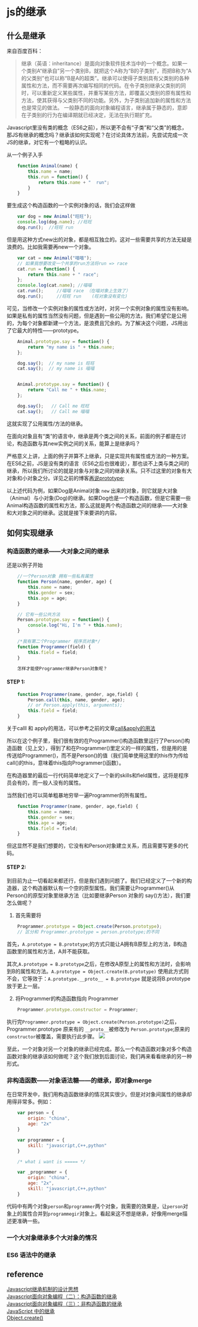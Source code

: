 # js的继承

## 什么是继承
来自百度百科：
>继承（英语：inheritance）是面向对象软件技术当中的一个概念。如果一个类别A“继承自”另一个类别B，就把这个A称为“B的子类别”，而把B称为“A的父类别”也可以称“B是A的超类”。继承可以使得子类别具有父类别的各种属性和方法，而不需要再次编写相同的代码。在令子类别继承父类别的同时，可以重新定义某些属性，并重写某些方法，即覆盖父类别的原有属性和方法，使其获得与父类别不同的功能。另外，为子类别追加新的属性和方法也是常见的做法。 一般静态的面向对象编程语言，继承属于静态的，意即在子类别的行为在编译期就已经决定，无法在执行期扩充。

Javascript里没有类的概念（ES6之前），所以更不会有“子类”和“父类”的概念，那JS有继承的概念吗？继承该如何实现呢？在讨论具体方法前，先尝试完成一次JS的继承，对它有一个粗略的认识。

从一个例子入手
``` javascript
    function Animal(name) {
        this.name = name;
        this.run = function() {
            return this.name + "  run";
        }
    }
```
要生成这个构造函数的一个实例对象的话，我们会这样做
```javascript
    var dog = new Animal("旺旺");
    console.log(dog.name); //旺旺
    dog.run();  //旺旺 run
```
但是用这种方式new出的对象，都是相互独立的。这对一些需要共享的方法无疑是浪费的。比如我需要再new一个对象。
```javascript
    var cat = new Animal("喵喵");
    // 如果我想要改变一个共享的run方法将run => race
    cat.run = function() {
        return this.name + " race";
    };
    console.log(cat.name); //喵喵 
    cat.run();     //喵喵 race （在喵对象上生效了）
    dog.run();     //旺旺 run    (旺对象没有变化)

```
可见，当修改一个实例对象的属性或方法时，对另一个实例对象的属性没有影响。如果是私有的属性当然没有问题，但是遇到一些公用的方法，我们希望它是公用的，为每个对象都新建一个方法，是浪费且冗余的。为了解决这个问题，JS用出了它最大的特性——prototype。

```javascript
    Animal.prototype.say = function() {
        return "my name is " + this.name;
    };

    dog.say();  // my name is 旺旺
    cat.say();  // my name is 喵喵


    Animal.prototype.say = function() {
        return "Call me " + this.name;
    };

    dog.say();   // Call me 旺旺
    cat.say();   // Call me 喵喵
```
这就实现了公用属性/方法的继承。

在面向对象且有“类”的语言中，继承是两个类之间的关系，前面的例子都是在讨论，构造函数与其new实例之间的关系，能算上是继承吗？

严格意义上讲，上面的例子并算不上继承，只是实现共有属性或方法的一种方案。在ES6之前，JS是没有类的语言（ES6之后也很难说），那也谈不上类与类之间的继承，所以我们所讨论的就是对象与对象之间的继承关系。只不过这里的对象有大对象和小对象之分。详见之前的博客[再说prototype](./__proto__&pototype&constructor.md);

以上述代码为例，如果Dog是Animal对象 `new`  出来的对象，则它就是大对象（Animal）与小对象(Dog)的继承。如果Dog也是一个构造函数，但是它需要一些Animal构造函数的属性和方法，那么这就是两个构造函数之间的继承——大对象和大对象之间的继承。这就是接下来要讲的内容。

## 如何实现继承

### 构造函数的继承——大对象之间的继承

还是以例子开始
```javascript
    //一个Person对象 拥有一些私有属性
    function Person(name, gender, age) {
        this.name = name;
        this.gender = sex;
        this.age = age;
    }

    // 它有一些公共方法
    Person.prototype.say = function() {
        console.log("Hi, I'm " + this.name);
    }

    /*我有第二个Programmer 程序员对象*/
    function Programmer(field) {
        this.field = field;
    }

    怎样才能使Programmer继承Person对象呢？


```
#### STEP 1:

```javascript
    function Programmer(name, gender, age,field) {
        Person.call(this, name, gender, age);
        // or Person.apply(this, arguments);
        this.field = field;
    }
```
关于calll 和 apply的用法，可以参考之前的文章[call&apply的用法](./call&apply.md)  

所以在这个例子里，我们很有效的在Programmer()构造函数里运行了Person()构造函数（见上文），得到了和在Programmer()里定义的一样的属性，但是用的是传送给Programmer()，而不是Person()的值（我们简单使用这里的this作为传给call()的this，意味着this指向Programmer()函数）。

在构造器里的最后一行代码简单地定义了一个新的skills和field属性，这将是程序员会有的，而一般人没有的属性。

当然我们也可以简单粗暴地穷举一遍Programmer的所有属性。
``` javascript
    function Programmer(name, gender, age,field) {
        this.name = name;
        this.gender = sex;
        this.age = age;
        this.field = field;
    }
```
但这显然不是我们想要的，它没有和Person对象建立关系，而且需要写更多的代码。

#### STEP 2:

到目前为止一切看起来都还行，但是我们遇到问题了。我们已经定义了一个新的构造器，这个构造器默认有一个空的原型属性。我们需要让Programmer()从Person()的原型对象里继承方法（比如要继承Person 对象的 say()方法），我们要怎么做呢？

1. 首先需要将
``` javascript
    Programmer.prototype = Object.create(Person.prototype);
    // 区分和 Programmer.prototype = person.prototype;的不同
```
首先，`A.prototype = B.prototype`;的方式只能让A拥有B原型上的方法，B构造函数里的属性和方法，A并不能获取。

其次,`A.prototype = B.prototype`之后，在修改A原型上的属性和方法时，会影响到B的属性和方法。`A.prototype = Object.create(B.prototype)` 使用此方式则不会，它等效于：`A.prototype.__proto__ = B.prototype` 就是说将B.prototype放于更上一层。

2. 将Programmer的构造函数指向 Programmer
``` javascript
    Programmer.prototype.constructor = Programmer;
```
执行完`Programmer.prototype = Object.create(Person.prototype)`之后，Programmer.prototype 原来有的 `__proto__`被修改为 `Person.prototype`;原来的`constructor`被覆盖，需要执行此步骤。
![](./images/extend/object.create.jpg)


至此，一个对象对另一个对象的继承已经完成。那么一个构造函数对象对多个构造函数对象的继承该如何做呢？这个我们放到后面讨论，我们再来看看继承的另一种形式。

### 非构造函数——对象语法糖——的继承，即对象merge
在日常开发中，我们用构造函数继承的情况其实很少。但是对对象间属性的继承却用得非常多。例如：
```javascript
    var person = {
        origin: "china",
        age: "2x"
    }

    var programmer = {
        skill: "javascript,C++,python"
    }

    /* what i want is ===== */

    var _programmer = {
        origin: "china",
        age: "2x",
        skill: "javascript,C++,python"
    }
```
代码中有两个对象`person`和`programmer`两个对象，我需要的效果是，让`person`对象上的属性合并到`programmegir`对象上。看起来这不想是继承，好像用merge描述更准确一些。



### 一个大对象继承多个大对象的情况


### ES6 语法中的继承



## reference 
[Javascript继承机制的设计思想](http://www.ruanyifeng.com/blog/2011/06/designing_ideas_of_inheritance_mechanism_in_javascript.html)  
[Javascript面向对象编程（二）：构造函数的继承](http://www.ruanyifeng.com/blog/2010/05/object-oriented_javascript_inheritance.html)  
[Javascript面向对象编程（三）：非构造函数的继承](http://www.ruanyifeng.com/blog/2010/05/object-oriented_javascript_inheritance_continued.html#comment-text)  
[Java​Script 中的继承](https://developer.mozilla.org/zh-CN/docs/Learn/JavaScript/Objects/Inheritance)  
[Object​.create()](https://developer.mozilla.org/zh-CN/docs/Web/JavaScript/Reference/Global_Objects/Object/create)
